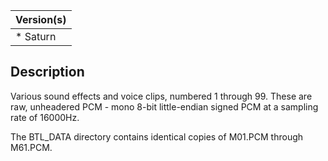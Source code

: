 | Version(s) |
| ---------- |
| * Saturn |

## Description

Various sound effects and voice clips, numbered 1 through 99.
These are raw, unheadered PCM - mono 8-bit little-endian signed PCM at a sampling rate of 16000Hz.

The BTL_DATA directory contains identical copies of M01.PCM through M61.PCM.
